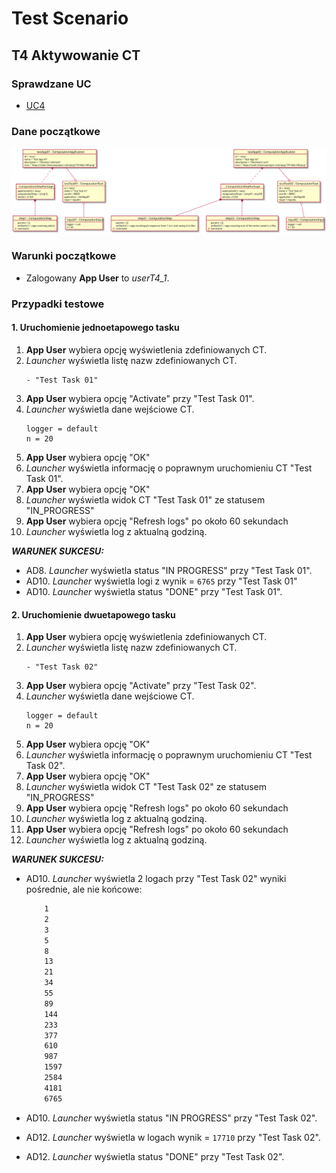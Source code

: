 # Test Scenario

## T4 Aktywowanie CT

### Sprawdzane UC

- [UC4](../scenarios/UC4_Activate%20Computation%20Task)

### Dane początkowe

![model](data/T4_in.svg)

### Warunki początkowe 

- Zalogowany __App User__ to _userT4_1_.

### Przypadki testowe

#### 1. Uruchomienie jednoetapowego tasku

1. __App User__ wybiera opcję wyświetlenia zdefiniowanych CT.
2. _Launcher_ wyświetla listę nazw zdefiniowanych CT.
    ```
    - "Test Task 01"
    ```
3. __App User__ wybiera opcję "Activate" przy "Test Task 01". 
4. _Launcher_ wyświetla dane wejściowe CT.
    ```
    logger = default
    n = 20
    ```
5. __App User__ wybiera opcję "OK"
6. _Launcher_ wyświetla informację o poprawnym uruchomieniu CT "Test Task 01".
7. __App User__ wybiera opcję "OK"
8. _Launcher_ wyświetla widok CT "Test Task 01" ze statusem "IN_PROGRESS"
9. __App User__ wybiera opcję "Refresh logs" po około 60 sekundach
10. _Launcher_ wyświetla log z aktualną godziną. 

___WARUNEK SUKCESU:___

- AD8. _Launcher_ wyświetla status "IN PROGRESS" przy "Test Task 01".
- AD10. _Launcher_ wyświetla logi z wynik = `6765` przy "Test Task 01"
- AD10. _Launcher_ wyświetla status "DONE" przy "Test Task 01".

#### 2. Uruchomienie dwuetapowego tasku

1. __App User__ wybiera opcję wyświetlenia zdefiniowanych CT.
2. _Launcher_ wyświetla listę nazw zdefiniowanych CT.
    ```
    - "Test Task 02"
    ```
3. __App User__ wybiera opcję "Activate" przy "Test Task 02". 
4. _Launcher_ wyświetla dane wejściowe CT.
    ```
    logger = default
    n = 20
    ```
5. __App User__ wybiera opcję "OK"
6. _Launcher_ wyświetla informację o poprawnym uruchomieniu CT "Test Task 02".
7. __App User__ wybiera opcję "OK"
8. _Launcher_ wyświetla widok CT "Test Task 02" ze statusem "IN_PROGRESS"
9. __App User__ wybiera opcję "Refresh logs" po około 60 sekundach
10. _Launcher_ wyświetla log z aktualną godziną. 
11. __App User__ wybiera opcję "Refresh logs" po około 60 sekundach
12. _Launcher_ wyświetla log z aktualną godziną. 

___WARUNEK SUKCESU:___

- AD10. _Launcher_ wyświetla 2 logach przy "Test Task 02" wyniki pośrednie, ale nie końcowe:

    ``` 1
        1
        2
        3
        5
        8
        13
        21
        34
        55
        89
        144
        233
        377
        610
        987
        1597
        2584
        4181
        6765
    ```

- AD10. _Launcher_ wyświetla status "IN PROGRESS" przy "Test Task 02".
- AD12. _Launcher_ wyświetla w logach wynik = `17710` przy "Test Task 02".
- AD12. _Launcher_ wyświetla status "DONE" przy "Test Task 02".